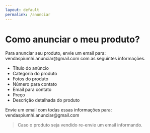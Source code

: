 ```yaml
---
layout: default
permalink: /anunciar
---
```


<link rel="stylesheet" href="{{ '/assets/css/anunciar.css' }}">

<!-- <i class="fas fa-dollar-sign" id="dollar"></i> -->
<i class="fas fa-shopping-bag"></i>

<h1 class="title">Como anunciar o meu produto?</h1>

<p class="x">Para anunciar seu produto, envie um email para: vendaspiumhi.anunciar@gmail.com com as seguintes informações.</p>

<ul>
    <li>Título do anúncio</li>
    <li>Categoria do produto</li>
    <li>Fotos do produto</li>
    <li>Número para contato</li>
    <li>Email para contato</li>
    <li>Preço</li>
    <li>Descrição detalhada do produto</li>
</ul>

<p class="f">Envie um email com todas essas informações para: <br>vendaspiumhi.anunciar@gmail.com</p>

> Caso o produto seja vendido re-envie um email informando.
